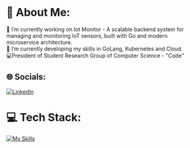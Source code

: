# 💫 About Me:
🔭 I’m currently working on Iot Monitor - A scalable backend system for managing and monitoring IoT sensors, built with Go and modern microservice architecture.<br>🌱 I’m currently developing my skills in GoLang, Kubernetes and Cloud.<br>💻President of Student Research Group of Computer Science - "Code"


## 🌐 Socials:
[![LinkedIn](https://skillicons.dev/icons?i=linkedin)](https://linkedin.com/in/fkula123) 

# 💻 Tech Stack:
[![My Skills](https://skillicons.dev/icons?i=html,css,js,vue,ts,tailwind,go,php,laravel,sqlite,mysql,postgres,bash,docker,git,kafka,kubernetes,latex,linux,md,phpstorm,postman,vscode,&perline=3)](https://skillicons.dev)
